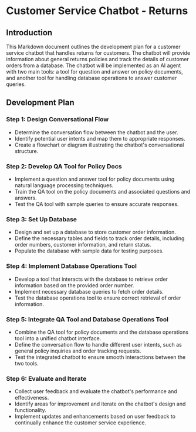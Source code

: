 # Customer Service Chatbot - Returns

## Introduction

This Markdown document outlines the development plan for a customer service chatbot that handles returns for customers. The chatbot will provide information about general returns policies and track the details of customer orders from a database. The chatbot will be implemented as an AI agent with two main tools: a tool for question and answer on policy documents, and another tool for handling database operations to answer customer queries.

## Development Plan

### Step 1: Design Conversational Flow

- Determine the conversation flow between the chatbot and the user.
- Identify potential user intents and map them to appropriate responses.
- Create a flowchart or diagram illustrating the chatbot's conversational structure.

### Step 2: Develop QA Tool for Policy Docs

- Implement a question and answer tool for policy documents using natural language processing techniques.
- Train the QA tool on the policy documents and associated questions and answers.
- Test the QA tool with sample queries to ensure accurate responses.

### Step 3: Set Up Database

- Design and set up a database to store customer order information.
- Define the necessary tables and fields to track order details, including order numbers, customer information, and return status.
- Populate the database with sample data for testing purposes.

### Step 4: Implement Database Operations Tool

- Develop a tool that interacts with the database to retrieve order information based on the provided order number.
- Implement necessary database queries to fetch order details.
- Test the database operations tool to ensure correct retrieval of order information.

### Step 5: Integrate QA Tool and Database Operations Tool

- Combine the QA tool for policy documents and the database operations tool into a unified chatbot interface.
- Define the conversation flow to handle different user intents, such as general policy inquiries and order tracking requests.
- Test the integrated chatbot to ensure smooth interactions between the two tools.

### Step 6: Evaluate and Iterate

- Collect user feedback and evaluate the chatbot's performance and effectiveness.
- Identify areas for improvement and iterate on the chatbot's design and functionality.
- Implement updates and enhancements based on user feedback to continually enhance the customer service experience.
